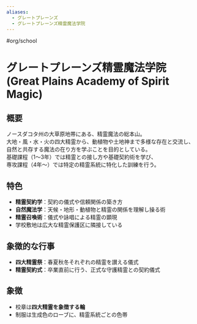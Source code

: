 ```yaml
---
aliases:
  - グレートプレーンズ
  - グレートプレーンズ精霊魔法学院
---
```


#org/school 
# グレートプレーンズ精霊魔法学院 (Great Plains Academy of Spirit Magic)

## 概要
ノースダコタ州の大草原地帯にある、精霊魔法の総本山。  
大地・風・水・火の四大精霊から、動植物や土地神まで多様な存在と交流し、  
自然と共存する魔法の在り方を学ぶことを目的としている。  
基礎課程（1〜3年）では精霊との接し方や基礎契約術を学び、  
専攻課程（4年〜）では特定の精霊系統に特化した訓練を行う。

## 特色
- **精霊契約学**：契約の儀式や信頼関係の築き方  
- **自然魔法学**：天候・地形・動植物と精霊の関係を理解し操る術  
- **精霊召喚術**：儀式や詠唱による精霊の顕現  
- 学校敷地は広大な精霊保護区に隣接している

## 象徴的な行事
- **四大精霊祭**：春夏秋冬それぞれの精霊を讃える儀式  
- **精霊契約式**：卒業直前に行う、正式な守護精霊との契約儀式

## 象徴
- 校章は**四大精霊を象徴する輪**
- 制服は生成色のローブに、精霊系統ごとの色帯
